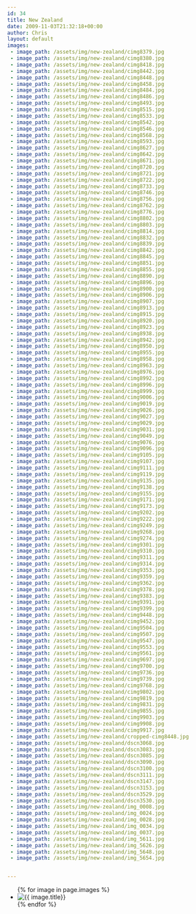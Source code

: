 ```yaml
---
id: 34
title: New Zealand
date: 2009-11-03T21:32:18+00:00
author: Chris
layout: default
images:
 - image_path: /assets/img/new-zealand/cimg8379.jpg
 - image_path: /assets/img/new-zealand/cimg8380.jpg
 - image_path: /assets/img/new-zealand/cimg8418.jpg
 - image_path: /assets/img/new-zealand/cimg8442.jpg
 - image_path: /assets/img/new-zealand/cimg8448.jpg
 - image_path: /assets/img/new-zealand/cimg8458.jpg
 - image_path: /assets/img/new-zealand/cimg8484.jpg
 - image_path: /assets/img/new-zealand/cimg8486.jpg
 - image_path: /assets/img/new-zealand/cimg8493.jpg
 - image_path: /assets/img/new-zealand/cimg8515.jpg
 - image_path: /assets/img/new-zealand/cimg8533.jpg
 - image_path: /assets/img/new-zealand/cimg8542.jpg
 - image_path: /assets/img/new-zealand/cimg8546.jpg
 - image_path: /assets/img/new-zealand/cimg8568.jpg
 - image_path: /assets/img/new-zealand/cimg8593.jpg
 - image_path: /assets/img/new-zealand/cimg8627.jpg
 - image_path: /assets/img/new-zealand/cimg8642.jpg
 - image_path: /assets/img/new-zealand/cimg8671.jpg
 - image_path: /assets/img/new-zealand/cimg8720.jpg
 - image_path: /assets/img/new-zealand/cimg8721.jpg
 - image_path: /assets/img/new-zealand/cimg8722.jpg
 - image_path: /assets/img/new-zealand/cimg8733.jpg
 - image_path: /assets/img/new-zealand/cimg8746.jpg
 - image_path: /assets/img/new-zealand/cimg8756.jpg
 - image_path: /assets/img/new-zealand/cimg8762.jpg
 - image_path: /assets/img/new-zealand/cimg8776.jpg
 - image_path: /assets/img/new-zealand/cimg8802.jpg
 - image_path: /assets/img/new-zealand/cimg8803.jpg
 - image_path: /assets/img/new-zealand/cimg8814.jpg
 - image_path: /assets/img/new-zealand/cimg8832.jpg
 - image_path: /assets/img/new-zealand/cimg8839.jpg
 - image_path: /assets/img/new-zealand/cimg8842.jpg
 - image_path: /assets/img/new-zealand/cimg8845.jpg
 - image_path: /assets/img/new-zealand/cimg8851.jpg
 - image_path: /assets/img/new-zealand/cimg8855.jpg
 - image_path: /assets/img/new-zealand/cimg8890.jpg
 - image_path: /assets/img/new-zealand/cimg8896.jpg
 - image_path: /assets/img/new-zealand/cimg8900.jpg
 - image_path: /assets/img/new-zealand/cimg8906.jpg
 - image_path: /assets/img/new-zealand/cimg8907.jpg
 - image_path: /assets/img/new-zealand/cimg8913.jpg
 - image_path: /assets/img/new-zealand/cimg8915.jpg
 - image_path: /assets/img/new-zealand/cimg8920.jpg
 - image_path: /assets/img/new-zealand/cimg8923.jpg
 - image_path: /assets/img/new-zealand/cimg8938.jpg
 - image_path: /assets/img/new-zealand/cimg8942.jpg
 - image_path: /assets/img/new-zealand/cimg8950.jpg
 - image_path: /assets/img/new-zealand/cimg8955.jpg
 - image_path: /assets/img/new-zealand/cimg8958.jpg
 - image_path: /assets/img/new-zealand/cimg8963.jpg
 - image_path: /assets/img/new-zealand/cimg8976.jpg
 - image_path: /assets/img/new-zealand/cimg8992.jpg
 - image_path: /assets/img/new-zealand/cimg8996.jpg
 - image_path: /assets/img/new-zealand/cimg8999.jpg
 - image_path: /assets/img/new-zealand/cimg9006.jpg
 - image_path: /assets/img/new-zealand/cimg9019.jpg
 - image_path: /assets/img/new-zealand/cimg9026.jpg
 - image_path: /assets/img/new-zealand/cimg9027.jpg
 - image_path: /assets/img/new-zealand/cimg9029.jpg
 - image_path: /assets/img/new-zealand/cimg9031.jpg
 - image_path: /assets/img/new-zealand/cimg9049.jpg
 - image_path: /assets/img/new-zealand/cimg9076.jpg
 - image_path: /assets/img/new-zealand/cimg9096.jpg
 - image_path: /assets/img/new-zealand/cimg9105.jpg
 - image_path: /assets/img/new-zealand/cimg9107.jpg
 - image_path: /assets/img/new-zealand/cimg9111.jpg
 - image_path: /assets/img/new-zealand/cimg9119.jpg
 - image_path: /assets/img/new-zealand/cimg9135.jpg
 - image_path: /assets/img/new-zealand/cimg9138.jpg
 - image_path: /assets/img/new-zealand/cimg9155.jpg
 - image_path: /assets/img/new-zealand/cimg9171.jpg
 - image_path: /assets/img/new-zealand/cimg9173.jpg
 - image_path: /assets/img/new-zealand/cimg9202.jpg
 - image_path: /assets/img/new-zealand/cimg9222.jpg
 - image_path: /assets/img/new-zealand/cimg9249.jpg
 - image_path: /assets/img/new-zealand/cimg9268.jpg
 - image_path: /assets/img/new-zealand/cimg9274.jpg
 - image_path: /assets/img/new-zealand/cimg9301.jpg
 - image_path: /assets/img/new-zealand/cimg9310.jpg
 - image_path: /assets/img/new-zealand/cimg9311.jpg
 - image_path: /assets/img/new-zealand/cimg9314.jpg
 - image_path: /assets/img/new-zealand/cimg9353.jpg
 - image_path: /assets/img/new-zealand/cimg9359.jpg
 - image_path: /assets/img/new-zealand/cimg9362.jpg
 - image_path: /assets/img/new-zealand/cimg9378.jpg
 - image_path: /assets/img/new-zealand/cimg9383.jpg
 - image_path: /assets/img/new-zealand/cimg9391.jpg
 - image_path: /assets/img/new-zealand/cimg9399.jpg
 - image_path: /assets/img/new-zealand/cimg9448.jpg
 - image_path: /assets/img/new-zealand/cimg9452.jpg
 - image_path: /assets/img/new-zealand/cimg9504.jpg
 - image_path: /assets/img/new-zealand/cimg9507.jpg
 - image_path: /assets/img/new-zealand/cimg9547.jpg
 - image_path: /assets/img/new-zealand/cimg9553.jpg
 - image_path: /assets/img/new-zealand/cimg9561.jpg
 - image_path: /assets/img/new-zealand/cimg9697.jpg
 - image_path: /assets/img/new-zealand/cimg9700.jpg
 - image_path: /assets/img/new-zealand/cimg9736.jpg
 - image_path: /assets/img/new-zealand/cimg9739.jpg
 - image_path: /assets/img/new-zealand/cimg9768.jpg
 - image_path: /assets/img/new-zealand/cimg9802.jpg
 - image_path: /assets/img/new-zealand/cimg9819.jpg
 - image_path: /assets/img/new-zealand/cimg9831.jpg
 - image_path: /assets/img/new-zealand/cimg9855.jpg
 - image_path: /assets/img/new-zealand/cimg9903.jpg
 - image_path: /assets/img/new-zealand/cimg9908.jpg
 - image_path: /assets/img/new-zealand/cimg9917.jpg
 - image_path: /assets/img/new-zealand/cropped-cimg8448.jpg
 - image_path: /assets/img/new-zealand/dscn3068.jpg
 - image_path: /assets/img/new-zealand/dscn3083.jpg
 - image_path: /assets/img/new-zealand/dscn3085.jpg
 - image_path: /assets/img/new-zealand/dscn3090.jpg
 - image_path: /assets/img/new-zealand/dscn3100.jpg
 - image_path: /assets/img/new-zealand/dscn3111.jpg
 - image_path: /assets/img/new-zealand/dscn3147.jpg
 - image_path: /assets/img/new-zealand/dscn3153.jpg
 - image_path: /assets/img/new-zealand/dscn3529.jpg
 - image_path: /assets/img/new-zealand/dscn3530.jpg
 - image_path: /assets/img/new-zealand/img_0008.jpg
 - image_path: /assets/img/new-zealand/img_0024.jpg
 - image_path: /assets/img/new-zealand/img_0028.jpg
 - image_path: /assets/img/new-zealand/img_0034.jpg
 - image_path: /assets/img/new-zealand/img_0037.jpg
 - image_path: /assets/img/new-zealand/img_5611.jpg
 - image_path: /assets/img/new-zealand/img_5626.jpg
 - image_path: /assets/img/new-zealand/img_5648.jpg
 - image_path: /assets/img/new-zealand/img_5654.jpg


---
```

<!--We will experiencing the adventure of New Zealand between the dates of 19th April and 20th May 2010!

<img class="alignleft wp-image-50 size-full" title="New Zealand" src="/assets/img/New-Zealand.jpg" width="640" height="546" sizes="(max-width: 640px) 100vw, 640px" />-->


<ul class="photo-gallery">
  {% for image in page.images %}
    <li><img src="{{ image.image_path }}" alt="{{ image.title}}"/></li>
  {% endfor %}
</ul>